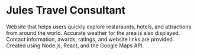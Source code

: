 # Jules Travel Consultant

Website that helps users quickly explore restaraunts, hotels, and attractions from around the world.
Accurate weather for the area is also displayed.
Contact information, awards, ratings, and website links are provided.
Created using Node.js, React, and the Google Maps API. 
